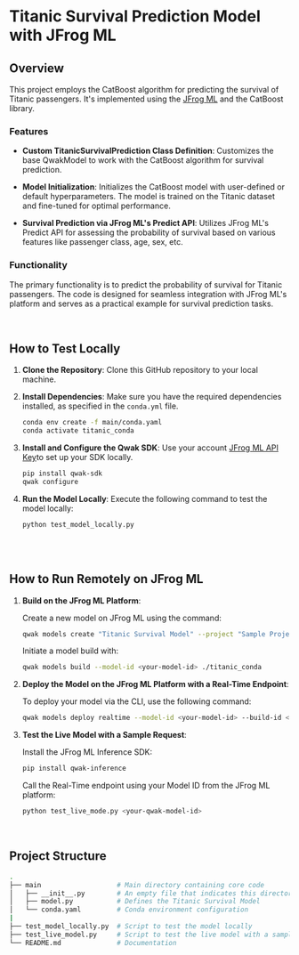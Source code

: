 # Titanic Survival Prediction Model with JFrog ML

## Overview

This project employs the CatBoost algorithm for predicting the survival of Titanic passengers. It's implemented using the [JFrog ML](https://docs.qwak.com/docs/introduction) and the CatBoost library.

### Features

- **Custom TitanicSurvivalPrediction Class Definition**: Customizes the base QwakModel to work with the CatBoost algorithm for survival prediction.

- **Model Initialization**: Initializes the CatBoost model with user-defined or default hyperparameters. The model is trained on the Titanic dataset and fine-tuned for optimal performance.

- **Survival Prediction via JFrog ML's Predict API**: Utilizes JFrog ML's Predict API for assessing the probability of survival based on various features like passenger class, age, sex, etc.

### Functionality

The primary functionality is to predict the probability of survival for Titanic passengers. The code is designed for seamless integration with JFrog ML's platform and serves as a practical example for survival prediction tasks.

<br>

## How to Test Locally

1. **Clone the Repository**: Clone this GitHub repository to your local machine.

2. **Install Dependencies**: Make sure you have the required dependencies installed, as specified in the `conda.yml` file.

    ```bash
    conda env create -f main/conda.yaml
    conda activate titanic_conda
    ```

3. **Install and Configure the Qwak SDK**: Use your account [JFrog ML API Key](https://docs.qwak.com/docs/getting-started#configuring-qwak-sdk)to set up your SDK locally.

    ```bash
    pip install qwak-sdk
    qwak configure
    ```

5. **Run the Model Locally**: Execute the following command to test the model locally:

   ```bash
   python test_model_locally.py
   ```

<br>

<br>

## How to Run Remotely on JFrog ML

1. **Build on the JFrog ML Platform**:

    Create a new model on JFrog ML using the command:

    ```bash
    qwak models create "Titanic Survival Model" --project "Sample Project"
    ```

    Initiate a model build with:

    ```bash
    qwak models build --model-id <your-model-id> ./titanic_conda
    ```

2. **Deploy the Model on the JFrog ML Platform with a Real-Time Endpoint**:

    To deploy your model via the CLI, use the following command:

    ```bash
    qwak models deploy realtime --model-id <your-model-id> --build-id <your-build-id>
    ```

3. **Test the Live Model with a Sample Request**:

    Install the JFrog ML Inference SDK:

    ```bash
    pip install qwak-inference
    ```

    Call the Real-Time endpoint using your Model ID from the JFrog ML platform:

    ```bash
    python test_live_mode.py <your-qwak-model-id>
    ```

<br>

## Project Structure

```bash
.
├── main                   # Main directory containing core code
│   ├── __init__.py        # An empty file that indicates this directory is a Python package
│   ├── model.py           # Defines the Titanic Survival Model
│   └── conda.yaml         # Conda environment configuration
|
├── test_model_locally.py  # Script to test the model locally
├── test_live_model.py     # Script to test the live model with a sample REST request
└── README.md              # Documentation
```

<br>
<br>
